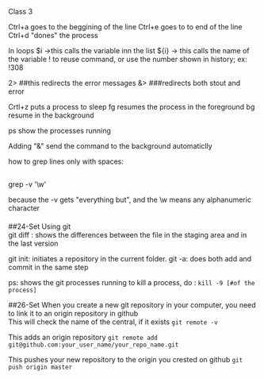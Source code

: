 Class 3

Ctrl+a goes to the beggining of the line
Ctrl+e goes to to end of the line
Ctrl+d "dones" the process

In loops
$i ->this calls the variable inn the list
${i}
-> this calls the name of the variable
! to reuse command, or use the number shown in history; ex: !308

2>  ##this redirects the error messages
&>   ###redirects both stout and error

Crtl+z puts a process to sleep
fg resumes the process in the foreground
bg resume in the background

ps show the processes running

Adding "&" send the command to the background automaticlly

how to grep lines only with spaces:
##
grep -v '\w'

because the -v gets "everything but", and the \w means any alphanumeric character


####
##24-Set
Using git  
git diff : shows the differences between the file in the staging area and in the last version  

git init: initiates a repository in the current folder.
git -a: does both add and commit in the same step

ps:  shows the git processes running
to kill a process, do :
`kill -9 [#of the process]`

##26-Set
When you create a new git repository in your computer, you need to link it to an origin repository in github  
This will check the name of the central, if it exists
`git remote -v `

This adds an origin repository
`git remote add git@github.com:your_user_name/your_repo_name.git`

This pushes your new repository to the origin you crested on github
`git push origin master`